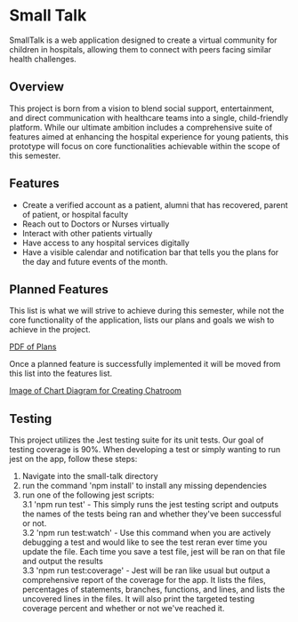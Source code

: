 # Small Talk
SmallTalk is a web application designed to create a virtual community for children in hospitals, allowing them to connect with peers facing similar health challenges.

## Overview
This project is born from a vision to blend social support, entertainment, and direct communication with healthcare teams into a single, child-friendly platform. While our ultimate ambition includes a comprehensive suite of features aimed at enhancing the hospital experience for young patients, this prototype will focus on core functionalities achievable within the scope of this semester.

## Features
- Create a verified account as a patient, alumni that has recovered, parent of patient, or hospital faculty
- Reach out to Doctors or Nurses virtually
- Interact with other patients virtually
- Have access to any hospital services digitally
- Have a visible calendar and notification bar that tells you the plans for the day and future events of the month.

## Planned Features
This list is what we will strive to achieve during this semester, while not the core functionality of the application, lists our plans and goals we wish to achieve in the project. 

[PDF of Plans](https://github.com/UNLV-CS472-672/2024-S-GROUP4-SMTK/blob/main/docs/img/PlannedFeatures.pdf)

Once a planned feature is successfully implemented it will be moved from this list into the features list.

[Image of Chart Diagram for Creating Chatroom](https://github.com/UNLV-CS472-672/2024-S-GROUP4-SMTK/blob/main/docs/img/chatroomChart.png)

## Testing
This project utilizes the Jest testing suite for its unit tests. Our goal of testing coverage is 90%. When developing a test or simply wanting to run jest on the app, follow these steps:

1. Navigate into the small-talk directory
2. run the command 'npm install' to install any missing dependencies
3. run one of the following jest scripts:  
    3.1 'npm run test' - This simply runs the jest testing script and outputs the names of the tests being ran and whether they've been successful or not.  
    3.2 'npm run test:watch' - Use this command when you are actively debugging a test and would like to see the test reran ever time you update the file. Each time you save a test file, jest will be ran on that file and output the results  
    3.3 'npm run test:coverage' - Jest will be ran like usual but output a comprehensive report of the coverage for the app. It lists the files, percentages of statements, branches, functions, and lines, and lists the uncovered lines in the files. It will also print the targeted testing coverage percent and whether or not we've reached it.  